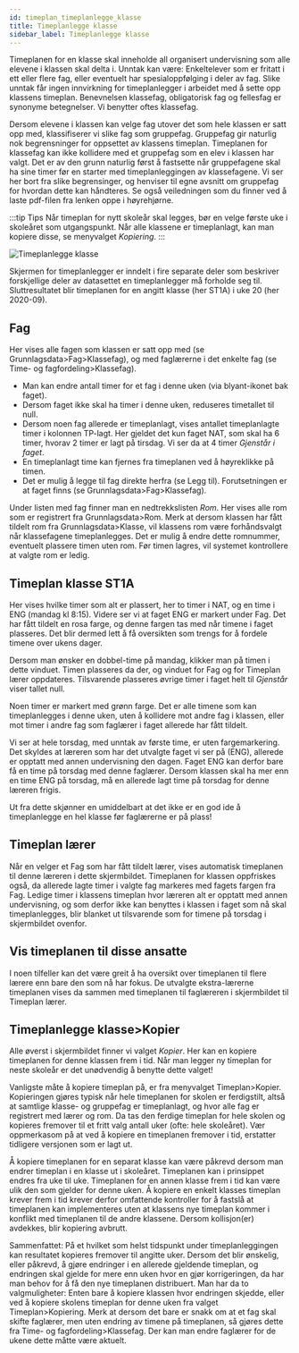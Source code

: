 ```yaml
---
id: timeplan_timeplanlegge_klasse
title: Timeplanlegge klasse
sidebar_label: Timeplanlegge klasse
---
```


Timeplanen for en klasse skal inneholde all organisert undervisning som alle elevene i klassen skal delta i. Unntak kan være: Enkeltelever som er fritatt i ett eller flere fag, eller eventuelt har spesialoppfølging i deler av fag. Slike unntak får ingen innvirkning for timeplanlegger i arbeidet med å sette opp klassens timeplan. Benevnelsen klassefag, obligatorisk fag og fellesfag er synonyme betegnelser. Vi benytter oftes klassefag.

Dersom elevene i klassen kan velge fag utover det som hele klassen er satt opp med, klassifiserer vi slike fag som gruppefag. Gruppefag gir naturlig nok begrensninger for oppsettet av klassens timeplan. Timeplanen for klassefag kan ikke kollidere med et gruppefag som en elev i klassen har valgt. Det er av den grunn naturlig først å fastsette når gruppefagene skal ha sine timer før en starter med timeplanleggingen av klassefagene. Vi ser her bort fra slike begrensinger, og henviser til egne avsnitt om gruppefag for hvordan dette kan håndteres. Se også veiledningen som du finner ved å laste pdf-filen fra lenken oppe i høyrehjørne.

:::tip Tips
Når timeplan for nytt skoleår skal legges, bør en velge første uke i skoleåret som utgangspunkt. Når alle klassene er timeplanlagt, kan man kopiere disse, se menyvalget _Kopiering_.
:::

![Timeplanlegge klasse][tp_klasse_oversikt]

[tp_klasse_oversikt]: https://barmanhanssen.github.io/iskole/img/tp_klasse_oversikt.png 'Timeplanlegge klasse oversikt.'

Skjermen for timeplanlegger er inndelt i fire separate deler som beskriver forskjellige deler av datasettet en timeplanlegger må forholde seg til. Sluttresultatet blir timeplanen for en angitt klasse (her ST1A) i uke 20 (her 2020-09).

## Fag
Her vises alle fagen som klassen er satt opp med (se Grunnlagsdata>Fag>Klassefag), og med faglærerne i det enkelte fag (se Time- og fagfordeling>Klassefag). 
- Man kan endre antall timer for et fag i denne uken (via blyant-ikonet bak faget). 
- Dersom faget ikke skal ha timer i denne uken, reduseres timetallet til null. 
- Dersom noen fag allerede er timeplanlagt, vises antallet timeplanlagte timer i kolonnen TP-lagt. Her gjeldet det kun faget NAT, som skal ha 6 timer, hvorav 2 timer er lagt på tirsdag. Vi ser da at 4 timer _Gjenstår i faget_. 
- En timeplanlagt time kan fjernes fra timeplanen ved å høyreklikke på timen. 
- Det er mulig å legge til fag direkte herfra (se Legg til). Forutsetningen er at faget finns (se Grunnlagsdata>Fag>Klassefag).

Under listen med fag finner man en nedtrekkslisten _Rom_. Her vises alle rom som er registrert fra Grunnlagsdata>Rom. Merk at dersom klassen har fått tildelt rom fra Grunnlagsdata>Klasse, vil klassens rom være forhåndsvalgt når klassefagene timeplanlegges. Det er mulig å endre dette romnummer, eventuelt plassere timen uten rom. Før timen lagres, vil systemet kontrollere at valgte rom er ledig. 

## Timeplan klasse ST1A
Her vises hvilke timer som alt er plassert, her to timer i NAT, og en time i ENG (mandag kl 8:15). Videre ser vi at faget ENG er markert under Fag. Det har fått tildelt en rosa farge, og denne fargen tas med når timene i faget plasseres. Det blir dermed lett å få oversikten som trengs for å fordele timene over ukens dager.

Dersom man ønsker en dobbel-time på mandag, klikker man på timen i dette vinduet. Timen plasseres da der, og vinduet for Fag og for Timeplan lærer oppdateres. Tilsvarende plasseres øvrige timer i faget helt til _Gjenstår_ viser tallet null. 

Noen timer er markert med grønn farge. Det er alle timene som kan timeplanlegges i denne uken, uten å kollidere mot andre fag i klassen, eller mot timer i andre fag som faglærer i faget allerede har fått tildelt. 

Vi ser at hele torsdag, med unntak av første time, er uten fargemarkering. Det skyldes at læreren som har det utvalgte faget vi ser på (ENG), allerede er opptatt med annen undervisning den dagen. Faget ENG kan derfor bare få en time på torsdag med denne faglærer. Dersom klassen skal ha mer enn en time ENG på torsdag, må en allerede lagt time på torsdag for denne læreren frigis.

Ut fra dette skjønner en umiddelbart at det ikke er en god ide å timeplanlegge en hel klasse før faglærerne er på plass!

## Timeplan lærer
Når en velger et Fag som har fått tildelt lærer, vises automatisk timeplanen til denne læreren i dette skjermbildet. Timeplanen for klassen oppfriskes også, da allerede lagte timer i valgte fag markeres med fagets fargen fra Fag. Ledige timer i klassens timeplan hvor læreren alt er opptatt med annen undervisning, og som derfor ikke kan benyttes i klassen i faget som nå skal timeplanlegges, blir blanket ut tilsvarende som for timene på torsdag i skjermbildet ovenfor.

## Vis timeplanen til disse ansatte
I noen tilfeller kan det være greit å ha oversikt over timeplanen til flere lærere enn bare den som nå har fokus. De utvalgte ekstra-lærerne timeplanen vises da sammen med timeplanen til faglæreren i skjermbildet til Timeplan lærer.

## Timeplanlegge klasse>Kopier

Alle øverst i skjermbildet finner vi valget _Kopier_. Her kan en kopiere timeplanen for denne klassen frem i tid. Når man legger ny timeplan for neste skoleår er det unødvendig å benytte dette valget!

Vanligste måte å kopiere timeplan på, er fra menyvalget Timeplan>Kopier. Kopieringen gjøres typisk når hele timeplanen for skolen er ferdigstilt, altså at samtlige klasse- og gruppefag er timeplanlagt, og hvor alle fag er registrert med lærer og rom. Da tas den ferdige timeplan for hele skolen og kopieres fremover til et fritt valg antall uker (ofte: hele skoleåret). Vær oppmerkasom på at ved å kopiere en timeplanen fremover i tid, erstatter tidligere versjonen som  er lagt ut.

Å kopiere timeplanen for en separat klasse kan være påkrevd dersom man endrer timeplan i en klasse ut i skoleåret. Timeplanen kan i prinsippet endres fra uke til uke. Timeplanen for en annen klasse frem i tid kan være ulik den som gjelder for denne uken. Å kopiere en enkelt klasses timeplan krever frem i tid krever derfor omfattende kontroller for å fastslå at timeplanen kan implementeres uten at klassens nye timeplan kommer i konflikt med timeplanen til de andre klassene. Dersom kollisjon(er) avdekkes, blir kopiering avbrutt.

Sammenfattet: På et hvilket som helst tidspunkt under timeplanleggingen kan resultatet kopieres fremover til angitte uker. Dersom det blir ønskelig, eller påkrevd, å gjøre endringer i en allerede gjeldende timeplan, og endringen skal gjelde for mere enn uken hvor en gjør korrigeringen, da har man behov for å få den nye timeplanen distribuert. Man har da to valgmuligheter: Enten bare å kopiere klassen hvor endringen skjedde, eller ved å kopiere skolens timeplan for denne uken fra valget Timeplan>Kopiering. Merk at dersom det bare er snakk om at et fag skal skifte faglærer, men uten endring av timene på timeplanen, så gjøres dette fra Time- og fagfordeling>Klassefag. Der kan man endre faglærer for de ukene dette måtte være aktuelt.

